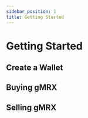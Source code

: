 ```yaml
---
sidebar_position: 1
title: Getting Started
---
```


# Getting Started

## Create a Wallet

## Buying gMRX

## Selling gMRX

